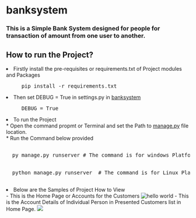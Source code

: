 # banksystem
### This is a Simple Bank System designed for people for transaction of amount from one user to another.

## How to run the Project?
<li>Firstly install the pre-requisites or requirements.txt of Project modules and Packages</li>
<pre>     pip install -r requirements.txt</pre>
<li>Then set DEBUG = True in settings.py in <a href="https://github.com/bhanuprasad2607/banksystem/blob/main/src/banksystem/settings.py">banksystem</a></li>
<pre>     DEBUG = True </pre>
<li>To run the Project<br>
  * Open the command propmt or Terminal and set the Path to <a href="https://github.com/bhanuprasad2607/banksystem/tree/main/src">manage.py</a> file location.<br>
  * Run the Command below provided
  <pre>     
  py manage.py runserver # The command is for windows Platform
  <br>
  python manage.py runserver  # The command is for Linux Platforms
  </pre>
</li>

<li> Below are the Samples of Project How to View</li>
- This is the Home Page or Accounts for the Customers
<img src="![image](https://user-images.githubusercontent.com/85786668/139172387-67688b38-d020-4918-b38f-38b09e63832f.png)" alt="hello world"/>
- This is the Account Details of Individual Person in Presented Customers list in Home Page.
<img src="![image](https://user-images.githubusercontent.com/85786668/139172565-281c123e-80b5-4b4b-9923-e32815077662.png)"/>
